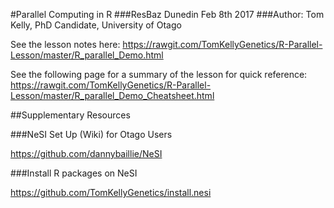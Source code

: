 #Parallel Computing in R
###ResBaz Dunedin Feb 8th 2017
###Author: Tom Kelly, PhD Candidate, University of Otago

See the lesson notes here: https://rawgit.com/TomKellyGenetics/R-Parallel-Lesson/master/R_parallel_Demo.html

See the following page for a summary of the lesson for quick reference: https://rawgit.com/TomKellyGenetics/R-Parallel-Lesson/master/R_parallel_Demo_Cheatsheet.html

##Supplementary Resources

###NeSI Set Up (Wiki) for Otago Users

https://github.com/dannybaillie/NeSI

###Install R packages on NeSI

https://github.com/TomKellyGenetics/install.nesi

